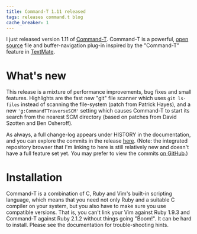 ```yaml
---
title: Command-T 1.11 released
tags: releases command.t blog
cache_breaker: 1
---
```


I just released version 1.11 of [Command-T](/wiki/Command-T). Command-T is a powerful, [open source](/wiki/open_source) file and buffer-navigation plug-in inspired by the "Command-T" feature in [TextMate](/wiki/TextMate).

# What's new

This release is a mixture of performance improvements, bug fixes and small features. Highlights are the fast new "git" file scanner which uses `git ls-files` instead of scanning the file-system (patch from Patrick Hayes), and a new `'g:CommandTTraverseSCM'` setting which causes Command-T to start its search from the nearest SCM directory (based on patches from David Szotten and Ben Osheroff).

As always, a full change-log appears under HISTORY in the documentation, and you can explore the commits in the release [here](/repos/command-t/tags/1.11). (Note: the integrated repository browser that I'm linking to here is still relatively new and doesn't have a full feature set yet. You may prefer to view the commits [on GitHub](https://github.com/wincent/Command-T/compare/1.10...1.11).)

# Installation

Command-T is a combination of C, Ruby and Vim's built-in scripting language, which means that you need not only Ruby and a suitable C compiler on your system, but you also have to make sure you use compatible versions. That is, you can't link your Vim against Ruby 1.9.3 and Command-T against Ruby 2.1.2 without things going "Boom!". It can be hard to install. Please see the documentation for trouble-shooting hints.
